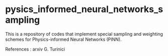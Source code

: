 # pysics_informed_neural_networks_sampling
This is a repository of codes that implement special sampling and weighting schemes for Physics-informed Neural Networks (PINN). 

References : arxiv G. Turinici
